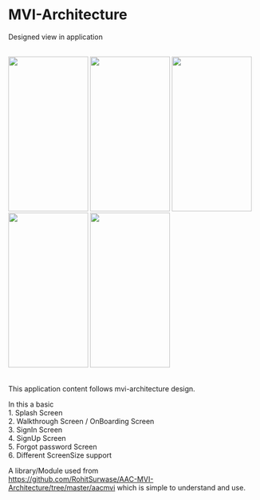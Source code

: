 # MVI-Architecture
Designed view in application

<br />
<div class="christmas_promotion_boxes">
    <img src="https://user-images.githubusercontent.com/66840005/91933020-8af2aa80-ed05-11ea-8eb3-a1d1be6a44a5.jpg" width="160" height="310"/>
    <img src="https://user-images.githubusercontent.com/66840005/91933036-96de6c80-ed05-11ea-8350-933cfae1b3d6.jpg" width="160" height="310"/>
    <img src="https://user-images.githubusercontent.com/66840005/91933040-9b0a8a00-ed05-11ea-9c53-b2743ad95ee7.jpg" width="160" height="310"/>
    <img src="https://user-images.githubusercontent.com/66840005/91933049-9e057a80-ed05-11ea-8204-ae27211f1844.jpg" width="160" height="310"/>
    <img src="https://user-images.githubusercontent.com/66840005/91933053-a067d480-ed05-11ea-88fe-dd9da6bb7eed.jpg" width="160" height="310"/>
</div>
<br />

This application content follows mvi-architecture design.

In this a basic</br>
    1. Splash Screen</br>
    2. Walkthrough Screen / OnBoarding Screen</br>
    3. SignIn Screen</br>
    4. SignUp Screen</br>
    5. Forgot password Screen</br>
    6. Different ScreenSize support </br>


A library/Module used from </br>
    https://github.com/RohitSurwase/AAC-MVI-Architecture/tree/master/aacmvi which is simple to understand and use.



